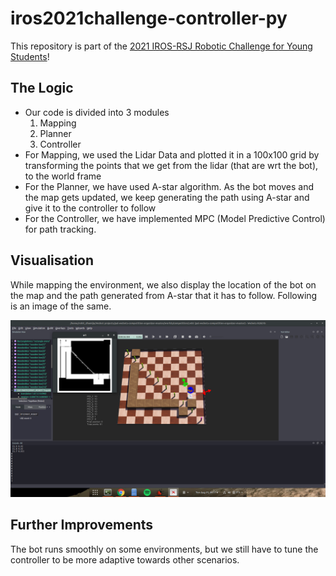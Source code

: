 # iros2021challenge-controller-py

This repository is part of the [2021 IROS-RSJ Robotic Challenge for Young Students](https://roboticslab-uc3m.github.io/challenge-iros2021)!

## The Logic
- Our code is divided into 3 modules
  1. Mapping
  2. Planner
  3. Controller
- For Mapping, we used the Lidar Data and plotted it in a 100x100 grid by transforming the points that we get from the lidar (that are wrt the bot), to the world frame
- For the Planner, we have used A-star algorithm. As the bot moves and the map gets updated, we keep generating the path using A-star and give it to the controller to follow
- For the Controller, we have implemented MPC (Model Predictive Control) for path tracking. 

## Visualisation
While mapping the  environment, we also display the location of the bot on the map and the path generated from A-star that it has to follow. 
Following is an image of the same.

![Visualisation](img.png)

## Further Improvements
The bot runs smoothly on some environments, but we still have to tune the controller to be more adaptive towards other scenarios.
